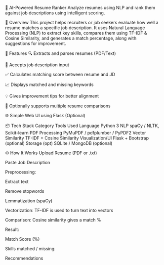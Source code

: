 📄 AI-Powered Resume Ranker
Analyze resumes using NLP and rank them against job descriptions using intelligent scoring.

🚀 Overview
This project helps recruiters or job seekers evaluate how well a resume matches a specific job description. It uses Natural Language Processing (NLP) to extract key skills, compares them using TF-IDF & Cosine Similarity, and generates a match percentage, along with suggestions for improvement.

🧠 Features
🔍 Extracts and parses resumes (PDF/Text)

📑 Accepts job description input

✅ Calculates matching score between resume and JD

📈 Displays matched and missing keywords

💡 Gives improvement tips for better alignment

📁 Optionally supports multiple resume comparisons

🌐 Simple Web UI using Flask (Optional)

📦 Tech Stack
Category	Tools Used
Language	Python 3
NLP	spaCy / NLTK, Scikit-learn
PDF Processing	PyMuPDF / pdfplumber / PyPDF2
Vector Similarity	TF-IDF + Cosine Similarity
Visualization/UI	Flask + Bootstrap (optional)
Storage (opt)	SQLite / MongoDB (optional)

⚙️ How It Works
Upload Resume (PDF or .txt)

Paste Job Description

Preprocessing:

Extract text

Remove stopwords

Lemmatization (spaCy)

Vectorization:
TF-IDF is used to turn text into vectors

Comparison:
Cosine similarity gives a match %

Result:

Match Score (%)

Skills matched / missing

Recommendations

